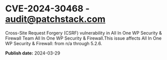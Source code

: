 # CVE-2024-30468 - audit@patchstack.com

Cross-Site Request Forgery (CSRF) vulnerability in All In One WP Security & Firewall Team All In One WP Security & Firewall.This issue affects All In One WP Security & Firewall: from n/a through 5.2.6.



**Publish date:** 2024-03-29
